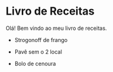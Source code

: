 # Livro de Receitas

Olá! Bem vindo ao meu livro de receitas.
 - Strogonoff de frango

 - Pavê sem o 2 local
 
 - Bolo de cenoura 
